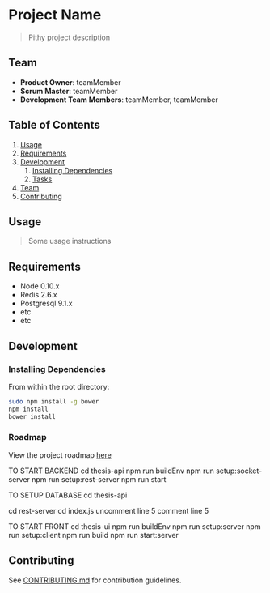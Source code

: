 # Project Name

> Pithy project description

## Team

  - __Product Owner__: teamMember
  - __Scrum Master__: teamMember
  - __Development Team Members__: teamMember, teamMember

## Table of Contents

1. [Usage](#Usage)
1. [Requirements](#requirements)
1. [Development](#development)
    1. [Installing Dependencies](#installing-dependencies)
    1. [Tasks](#tasks)
1. [Team](#team)
1. [Contributing](#contributing)

## Usage

> Some usage instructions

## Requirements

- Node 0.10.x
- Redis 2.6.x
- Postgresql 9.1.x
- etc
- etc

## Development

### Installing Dependencies

From within the root directory:

```sh
sudo npm install -g bower
npm install
bower install
```

### Roadmap

View the project roadmap [here](LINK_TO_PROJECT_ISSUES)

TO START BACKEND
cd thesis-api
  npm run buildEnv
  npm run setup:socket-server
  npm run setup:rest-server
  npm run start
 
TO SETUP DATABASE
cd thesis-api

  cd rest-server
    cd index.js
      uncomment line 5
      comment line 5

TO START FRONT
cd thesis-ui
  npm run buildEnv
  npm run setup:server
  npm run setup:client
  npm run build
  npm run start:server
## Contributing

See [CONTRIBUTING.md](_CONTRIBUTING.md) for contribution guidelines.
